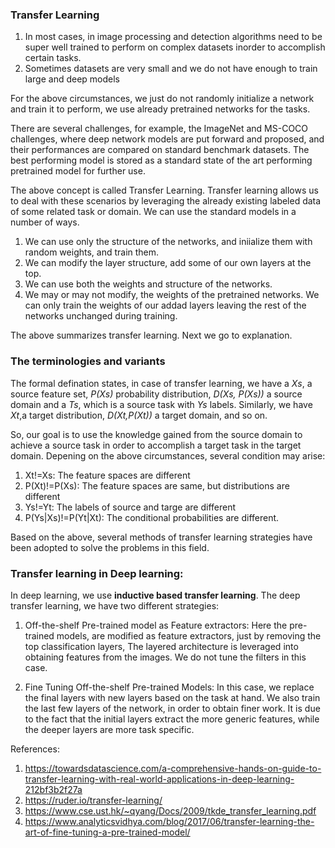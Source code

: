 ### Transfer Learning

1. In most cases, in image processing and detection algorithms need to be super well trained to perform on complex datasets inorder to accomplish certain tasks.
2. Sometimes datasets are very small and we do not have enough to train large and deep models

For the above circumstances, we just do not randomly initialize a network and train it to perform, we use already pretrained networks for the tasks. 

There are several challenges, for example, the ImageNet and MS-COCO challenges, where deep network models are put forward and proposed, and their performances are compared on standard benchmark datasets. The best performing model is stored as a standard state of the art performing pretrained model for further use.

The above concept is called Transfer Learning. Transfer learning allows us to deal with these scenarios by leveraging the already existing labeled data of some related task or domain. We can use the standard models in a number of ways. 

1. We can use only the structure of the networks, and iniialize them with random weights, and train them.
2. We can modify the layer structure, add some of our own layers at the top. 
3. We can use both the weights and structure of the networks. 
4. We may or may not modify, the weights of the pretrained networks. We can only train the weights of our addad layers leaving the rest of the networks unchanged during training.

The above summarizes transfer learning. Next we go to explanation.


### The terminologies and variants

The formal defination states, in case of transfer learning, we have a *Xs*, a source feature set, *P(Xs)* probability distribution, *D(Xs, P(Xs))* a source domain and a *Ts*, which is a source task with *Ys* labels. Similarly, we have *Xt*,a target distribution, *D(Xt,P(Xt))* a target domain,  and so on.

So, our goal is to use the knowledge gained from the source domain to achieve a source task in order to accomplish a target task in the target domain. Depening on the above circumstances, several condition may arise:

1. Xt!=Xs: The feature spaces are different
2. P(Xt)!=P(Xs): The feature spaces are same, but distributions are different
3. Ys!=Yt: The labels of source and targe are different
4. P(Ys|Xs)!=P(Yt|Xt): The conditional probabilities are different.

Based on the above, several methods of transfer learning strategies have been adopted to solve the problems in this field.

### Transfer learning in Deep learning:

In deep learning, we use **inductive based transfer learning**. The deep transfer learning, we have two different strategies:

1. Off-the-shelf Pre-trained model as Feature extractors: Here the pre-trained models, are modified as feature extractors, just by removing the top classification layers, The layered architecture is leveraged into obtaining features from the images. We do not tune the filters in this case.

2. Fine Tuning Off-the-shelf Pre-trained Models: In this case, we replace the final layers with new layers based on the task at hand. We also train the last few layers of the network, in order to obtain finer work. It is due to the fact that the initial layers extract the more generic features, while the deeper layers are more task specific.

References:

1. https://towardsdatascience.com/a-comprehensive-hands-on-guide-to-transfer-learning-with-real-world-applications-in-deep-learning-212bf3b2f27a
2. https://ruder.io/transfer-learning/
3. https://www.cse.ust.hk/~qyang/Docs/2009/tkde_transfer_learning.pdf
4. https://www.analyticsvidhya.com/blog/2017/06/transfer-learning-the-art-of-fine-tuning-a-pre-trained-model/
